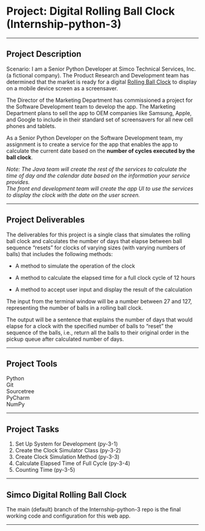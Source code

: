 # Project: Digital Rolling Ball Clock (Internship-python-3)  
  
---  
  
## Project Description  
  
Scenario: I am a Senior Python Developer at Simco Technical Services, Inc. (a fictional company). The Product Research and Development team has determined that the market is ready for a digital [Rolling Ball Clock](https://docs.google.com/document/d/15_C74u_wXJQODbTN7GIjHd5EVWYOjlEb3jeNYbfTuOE/edit?usp=sharing)  to display on a mobile device screen as a screensaver.  
  
The Director of the Marketing Department has commissioned a project for the Software Development team to develop the app. The Marketing Department plans to sell the app to OEM companies like Samsung, Apple, and Google to include in their standard set of screensavers for all new cell phones and tablets.  
  
As a Senior Python Developer on the Software Development team, my assignment is to create a service for the app that enables the app to calculate the current date based on the **number of cycles executed by the ball clock**.  
  
*Note: The Java team will create the rest of the services to calculate the time of day and the calendar date based on the information your service provides.  
The front end development team will create the app UI to use the services to display the clock with the date on the user screen.*  
  
___  
  
## Project Deliverables  
  
The deliverables for this project is a single class that simulates the rolling ball clock and calculates the number of days that elapse between ball sequence “resets” for clocks of varying sizes (with varying numbers of balls) that includes the following methods:  
  
- A method to simulate the operation of the clock  
  
- A method to calculate the elapsed time for a full clock cycle of 12 hours  
  
- A method to accept user input and display the result of the calculation  
  
The input from the terminal window will be a number between 27 and 127, representing the number of balls in a rolling ball clock.  
  
The output will be a sentence that explains the number of days that would elapse for a clock with the specified number of balls to “reset” the sequence of the balls, i.e., return all the balls to their original order in the pickup queue after calculated number of days.  
  
___  
  
## Project Tools  
  
Python   
Git  
Sourcetree  
PyCharm  
NumPy  
  
___  
  
## Project Tasks  
1. Set Up System for Development (py-3-1)  
2. Create the Clock Simulator Class (py-3-2)  
3. Create Clock Simulation Method (py-3-3)  
4. Calculate Elapsed Time of Full Cycle (py-3-4)  
5. Counting Time (py-3-5)  
  
___  
  
## Simco Digital Rolling Ball Clock  
  
The main (default) branch of the Internship-python-3 repo is the final working code and configuration for this web app.  
  
___  
